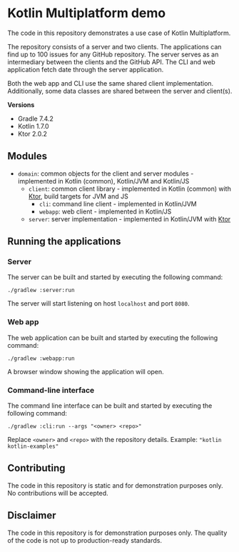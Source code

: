 # Kotlin Multiplatform demo

The code in this repository demonstrates a use case of Kotlin Multiplatform.

The repository consists of a server and two clients.
The applications can find up to 100 issues for any GitHub repository.
The server serves as an intermediary between the clients and the GitHub API.
The CLI and web application fetch date through the server application.

Both the web app and CLI use the same shared client implementation.
Additionally, some data classes are shared between the server and client(s).

**Versions**

- Gradle 7.4.2
- Kotlin 1.7.0
- Ktor 2.0.2

## Modules

- `domain`: common objects for the client and server modules - implemented in Kotlin (common), Kotlin/JVM and Kotlin/JS
  - `client`: common client library - implemented in Kotlin (common) with [Ktor](https://ktor.io/), build targets for JVM and JS
    - `cli`: command line client - implemented in Kotlin/JVM
    - `webapp`: web client - implemented in Kotlin/JS
  - `server`: server implementation - implemented in Kotlin/JVM with [Ktor](https://ktor.io/)

## Running the applications

### Server

The server can be built and started by executing the following command:

```shell script
./gradlew :server:run
```

The server will start listening on host `localhost` and port `8080`.

### Web app

The web application can be built and started by executing the following command:

```shell script
./gradlew :webapp:run
```

A browser window showing the application will open.

### Command-line interface

The command line interface can be built and started by executing the following command:

```shell script
./gradlew :cli:run --args "<owner> <repo>"
```

Replace `<owner>` and `<repo>` with the repository details.
Example: `"kotlin kotlin-examples"`

## Contributing

The code in this repository is static and for demonstration purposes only.
No contributions will be accepted.

## Disclaimer

The code in this repository is for demonstration purposes only.
The quality of the code is not up to production-ready standards.
